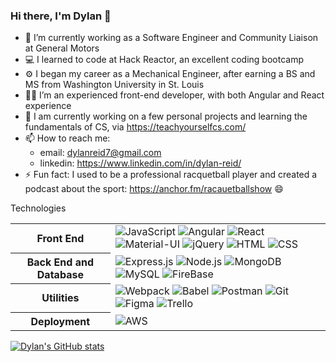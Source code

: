 ### Hi there, I'm Dylan 👋

<!--
**dylanreid7/dylanreid7** is a ✨ _special_ ✨ repository because its `README.md` (this file) appears on your GitHub profile.

Here are some ideas to get you started:

- 🔭 I’m currently working on ...
- 🌱 I’m currently learning ...
- 👯 I’m looking to collaborate on ...
- 🤔 I’m looking for help with ...
- 💬 Ask me about ...
- 📫 How to reach me: ...
- 😄 Pronouns: ...
- ⚡ Fun fact: ...
-->

- 🔭 I’m currently working as a Software Engineer and Community Liaison at General Motors
- 💻 I learned to code at Hack Reactor, an excellent coding bootcamp
- ⚙️  I began my career as a Mechanical Engineer, after earning a BS and MS from Washington University in St. Louis
- 👨‍🎨 I’m an experienced front-end developer, with both Angular and React experience
- 🌱 I am currently working on a few personal projects and learning the fundamentals of CS, via https://teachyourselfcs.com/
- 📫 How to reach me:
     - email: dylanreid7@gmail.com
     - linkedin: https://www.linkedin.com/in/dylan-reid/
- ⚡ Fun fact: I used to be a professional racquetball player and created a podcast about the sport: https://anchor.fm/racauetballshow 😄

Technologies
<table>
  <tbody>
    <tr>
      <th>Front End</th>
      <td>
        <img alt="JavaScript" src="https://img.shields.io/badge/javascript%20-%23323330.svg?&style=for-the-badge&logo=javascript&logoColor=%23F7DF1E" />
        <img alt="Angular" src="https://img.shields.io/badge/Angular-DD0031?style=for-the-badge&logo=angular&logoColor=white" />
        <img alt="React" src="https://img.shields.io/badge/react%20-%2320232a.svg?&style=for-the-badge&logo=react&logoColor=%2361DAFB" />
        <img alt="Material-UI" src="https://img.shields.io/badge/-Material--UI-%230081CB?&style=for-the-badge&logo=material-ui&logoColor=white" />
        <img alt="jQuery" src="https://img.shields.io/badge/jquery%20-%23323330.svg?&style=for-the-badge&logo=jquery&logoColor=%0769AD">
        <img alt="HTML" src="https://img.shields.io/badge/html5%20-%23E34F26.svg?&style=for-the-badge&logo=html5&logoColor=white" />
        <img alt="CSS" src="https://img.shields.io/badge/css3%20-%231572B6.svg?&style=for-the-badge&logo=css3&logoColor=white" />
      </td>
    </tr>
    <tr>
      <th>Back End and Database</th>
      <td>
        <img alt="Express.js" src="https://img.shields.io/badge/Express.js-000000?style=for-the-badge&logo=express&logoColor=white"/>
        <img alt="Node.js" src="https://img.shields.io/badge/node.js-%2343853D.svg?style=for-the-badge&logo=node-dot-js&logoColor=white"/>
        <img alt="MongoDB" src="https://img.shields.io/badge/mongodb%20-%23323330.svg?&style=for-the-badge&logo=mongodb&logoColor=%4DB33D"/>
        <img alt="MySQL" src="https://img.shields.io/badge/mysql%20-%23323330.svg?&style=for-the-badge&logo=mysql&logoColor=00758F"/>
        <img alt="FireBase" src="https://img.shields.io/badge/firebase%20-%23323330.svg?&style=for-the-badge&logo=firebase&logoColor=FFA611"/>
      </td>
    </tr>
    <tr>
      <th>Utilities</th>
      <td>
        <img alt="Webpack" src="https://img.shields.io/badge/webpack%20-%2320232a.svg?&style=for-the-badge&logo=webpack&logoColor=%2361DAFB" />
        <img alt="Babel" src="https://img.shields.io/badge/Babel-F9DC3e?style=for-the-badge&logo=babel&logoColor=black" />
        <img alt="Postman" src="https://img.shields.io/badge/Postman-FF6C37?style=for-the-badge&logo=postman&logoColor=red" />
        <img alt="Git" src="https://img.shields.io/badge/Git-F05032?style=for-the-badge&logo=git&logoColor=white" />
        <img alt="Figma" src="https://img.shields.io/badge/figma%20-%23323330.svg?&style=for-the-badge&logo=figma&logoColor=b67148" />
        <img alt="Trello" src="https://img.shields.io/badge/Trello-%23026AA7.svg?&style=for-the-badge&logo=Trello&logoColor=white"/>
      </td>
    </tr>
    <tr>
      <th>Deployment</th>
      <td>
        <img alt="AWS" src="https://img.shields.io/badge/Amazon_AWS-232F3E?style=for-the-badge&logo=amazon-aws&logoColor=white" />
      </td>
    </tr>
  </tbody>
</table>


[![Dylan's GitHub stats](https://github-readme-stats.vercel.app/api?username=dylanreid7&theme=solarized-light&show_icons=true)](https://github.com/dylanreid7/github-readme-stats)
